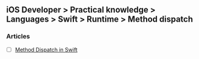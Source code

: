 ## iOS Developer > Practical knowledge > Languages > Swift > Runtime > Method dispatch

### Articles
- [ ] [Method Dispatch in Swift](https://www.raizlabs.com/dev/2016/12/swift-method-dispatch/)


